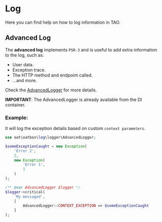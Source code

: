 # Log

Here you can find help on how to log information in TAO.

## Advanced Log

The **advanced log** implements `PSR-3` and is useful to add extra information to the log, such as:

- User data.
- Exception trace.
- The HTTP method and endpoint called.
- ...and more.

Check the [AdvancedLogger](./logger/AdvancedLogger.php) for more details.

**IMPORTANT**: The AdvancedLogger is already available from the DI container. 

### Example:

It will log the exception details based on custom `context parameters`.

```php
use oat\oatbox\log\logger\AdvancedLogger;

$someExceptionCaught = new Exception(
    'Error 2',
    2,
    new Exception(
        'Error 1',
        1
    )
);

/** @var AdvancedLogger $logger */
$logger->critical(
    'My messaged',
    [
        AdvancedLogger::CONTEXT_EXCEPTION => $someExceptionCaught
    ]
);
```
